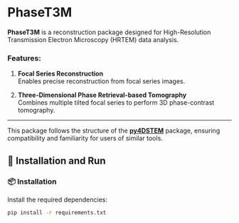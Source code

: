 # PhaseT3M

**PhaseT3M** is a reconstruction package designed for High-Resolution Transmission Electron Microscopy (HRTEM) data analysis.

### Features:
1. **Focal Series Reconstruction**  
   Enables precise reconstruction from focal series images.

2. **Three-Dimensional Phase Retrieval-based Tomography**  
   Combines multiple tilted focal series to perform 3D phase-contrast tomography.

---
This package follows the structure of the **[py4DSTEM](https://github.com/py4dstem/py4DSTEM)** package, ensuring compatibility and familiarity for users of similar tools.

## 🚀 Installation and Run

### 📦 Installation

Install the required dependencies:

```bash
pip install -r requirements.txt
```



